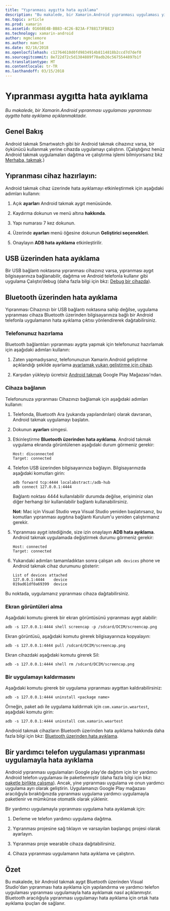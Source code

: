 ```yaml
---
title: "Yıpranması aygıtta hata ayıklama"
description: "Bu makalede, bir Xamarin.Android yıpranması uygulaması yıpranması aygıtta hata ayıklama açıklanmaktadır."
ms.topic: article
ms.prod: xamarin
ms.assetid: 01668E4B-BB83-4C26-B23A-F788173FB823
ms.technology: xamarin-android
author: mgmclemore
ms.author: mamcle
ms.date: 02/16/2018
ms.openlocfilehash: c12764610d0fd9834914b8114818b2ccd7d7def0
ms.sourcegitcommit: 8e722d72c5d1384889f70adb26c5675544897b1f
ms.translationtype: MT
ms.contentlocale: tr-TR
ms.lasthandoff: 03/15/2018
---
```

# <a name="debug-on-a-wear-device"></a>Yıpranması aygıtta hata ayıklama

_Bu makalede, bir Xamarin.Android yıpranması uygulaması yıpranması aygıtta hata ayıklama açıklanmaktadır._


## <a name="overview"></a>Genel Bakış

Android takmak Smartwatch gibi bir Android takmak cihazınız varsa, bir öykünücü kullanmak yerine cihazda uygulamayı çalıştırın. (Çalıştığınız henüz Android takmak uygulamaları dağıtma ve çalıştırma işlemi bilmiyorsanız bkz [Merhaba, takmak](~/android/wear/get-started/hello-wear.md).)

## <a name="prepare-the-wear-device"></a>Yıpranması cihaz hazırlayın:

Android takmak cihaz üzerinde hata ayıklamayı etkinleştirmek için aşağıdaki adımları kullanın:

1.  Açık **ayarları** Android takmak aygıt menüsünde.

2.  Kaydırma dokunun ve menü altına **hakkında**.

3.  Yapı numarası 7 kez dokunun.

4.  Üzerinde **ayarları** menü öğesine dokunun **Geliştirici seçenekleri**.

5.  Onaylayın **ADB hata ayıklama** etkinleştirilir.


## <a name="debugging-over-usb"></a>USB üzerinden hata ayıklama

Bir USB bağlantı noktasına yıpranması cihazınız varsa, yıpranması aygıt bilgisayarınıza bağlanabilir, dağıtma ve Android telefonla kullanır gibi uygulama Çalıştır/debug (daha fazla bilgi için bkz: [Debug bir cihazda](~/android/deploy-test/debugging/debug-on-device.md)).


## <a name="debugging-over-bluetooth"></a>Bluetooth üzerinden hata ayıklama

Yıpranması Cihazınızı bir USB bağlantı noktasına sahip değilse, uygulama yıpranması cihaza Bluetooth üzerinden bilgisayarınıza bağlı bir Android telefonla uygulamanın hata ayıklama çıktısı yönlendirerek dağıtabilirsiniz. 

### <a name="prepare-your-phone"></a>Telefonunuz hazırlama

Bluetooth bağlantıları yıpranması aygıta yapmak için telefonunuz hazırlamak için aşağıdaki adımları kullanın: 

1.  Zaten yapmadıysanız, telefonunuzun Xamarin.Android geliştirme açıklandığı şekilde ayarlama [ayarlamak yukarı geliştirme için cihazı](~/android/get-started/installation/set-up-device-for-development.md).

2.  Karşıdan yükleyip ücretsiz [Android takmak](https://play.google.com/store/apps/details?id=com.google.android.wearable.app) Google Play Mağazası'ndan.

### <a name="connect-the-device"></a>Cihaza bağlanın

Telefonunuza yıpranması Cihazınızı bağlamak için aşağıdaki adımları kullanın:

1.  Telefonda, Bluetooth Ara (yukarıda yapılandırılan) olarak davranan, Android takmak uygulamayı başlatın. 

2.  Dokunun **ayarları** simgesi.

3.  Etkinleştirme **Bluetooth üzerinden hata ayıklama**. Android takmak uygulama ekranda görüntülenen aşağıdaki durum görmeniz gerekir:

        Host: disconnected
        Target: connected

4.  Telefon USB üzerinden bilgisayarınıza bağlayın. Bilgisayarınızda aşağıdaki komutları girin:

    ```shell
    adb forward tcp:4444 localabstract:/adb-hub
    adb connect 127.0.0.1:4444
    ```

    Bağlantı noktası 4444 kullanılabilir durumda değilse, erişiminiz olan diğer herhangi bir kullanılabilir bağlantı kullanabilirsiniz. 

    **Not**: Mac için Visual Studio veya Visual Studio yeniden başlatırsanız, bu komutları yıpranması aygıtına bağlantı Kurulum'u yeniden çalıştırmanız gerekir.

5.  Yıpranması aygıt istediğinde, size izin onaylayın **ADB hata ayıklama**. Android takmak uygulamada değiştirmek durumu görmeniz gerekir:

        Host: connected
        Target: connected

6.  Yukarıdaki adımları tamamladıktan sonra çalışan `adb devices` phone ve Android takmak cihaz durumunu gösterir:

        List of devices attached
        127.0.0.1:4444    device
        019ad61df0a69399  device

Bu noktada, uygulamanız yıpranması cihaza dağıtabilirsiniz.

<a name="screenshots" />

### <a name="taking-screenshots"></a>Ekran görüntüleri alma

Aşağıdaki komutu girerek bir ekran görüntüsünü yıpranması aygıt alabilir: 

```shell
adb -s 127.0.0.1:4444 shell screencap -p /sdcard/DCIM/screencap.png
```

Ekran görüntüsü, aşağıdaki komutu girerek bilgisayarınıza kopyalayın:

```shell
adb -s 127.0.0.1:4444 pull /sdcard/DCIM/screencap.png
```

Ekran cihazdaki aşağıdaki komutu girerek Sil:

```shell
adb -s 127.0.0.1:4444 shell rm /sdcard/DCIM/screencap.png
```


### <a name="uninstalling-an-app"></a>Bir uygulamayı kaldırmasını

Aşağıdaki komutu girerek bir uygulama yıpranması aygıttan kaldırabilirsiniz:

```shell
adb -s 127.0.0.1:4444 uninstall <package name>
```

Örneğin, paket adı ile uygulama kaldırmak için `com.xamarin.weartest`, aşağıdaki komutu girin:

```shell
adb -s 127.0.0.1:4444 uninstall com.xamarin.weartest
```

Android takmak cihazların Bluetooth üzerinden hata ayıklama hakkında daha fazla bilgi için bkz: [Bluetooth üzerinden hata ayıklama](https://developer.android.com/training/wearables/apps/bt-debugging.html).


## <a name="debugging-a-wear-app-with-a-companion-phone-app"></a>Bir yardımcı telefon uygulaması yıpranması uygulamayla hata ayıklama

Android yıpranması uygulamaları Google play'de dağıtım için bir yardımcı Android telefon uygulaması ile paketlenmiştir (daha fazla bilgi için bkz: [paketle birlikte çalışma](~/android/wear/deploy-test/packaging.md)). Ancak, yine yıpranması uygulama ve onun yardımcı uygulama ayrı olarak geliştirin. Uygulamanızı Google Play mağazası aracılığıyla bıraktığınızda yıpranması uygulama yardımcı uygulamayla paketlenir ve mümkünse otomatik olarak yüklenir.

Bir yardımcı uygulamayla yıpranması uygulama hata ayıklamak için: 

1.  Derleme ve telefon yardımcı uygulama dağıtma.

2.  Yıpranması projesine sağ tıklayın ve varsayılan başlangıç projesi olarak ayarlayın.

3.  Yıpranması proje wearable cihaza dağıtabilirsiniz.

4.  Cihaza yıpranması uygulamanın hata ayıklama ve çalıştırın.

 
## <a name="summary"></a>Özet

Bu makalede, bir Android takmak aygıt Bluetooth üzerinden Visual Studio'dan yıpranması hata ayıklama için yapılandırma ve yardımcı telefon uygulaması yıpranması uygulamayla hata ayıklamak nasıl açıklanmıştır. Bluetooth aracılığıyla yıpranması uygulamayı hata ayıklama için ortak hata ayıklama ipuçları de sağlanır.
